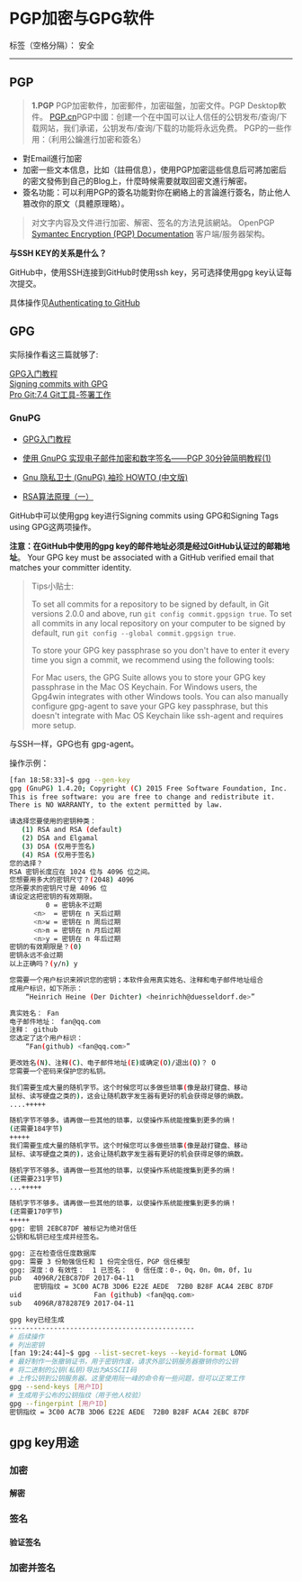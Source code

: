 ﻿# PGP加密与GPG软件

标签（空格分隔）： 安全

---

## PGP

> **1.PGP**
PGP加密軟件，加密郵件，加密磁盤，加密文件。PGP Desktop軟件。
[PGP.cn](http://www.pgp.cn/)PGP中國：创建一个在中国可以让人信任的公钥发布/查询/下载网站，我们承诺，公钥发布/查询/下载的功能将永远免费。
PGP的一些作用：（利用公鑰進行加密和簽名）
>
- 對Email進行加密
- 加密一些文本信息，比如（註冊信息），使用PGP加密這些信息后可將加密后的密文發佈到自己的Blog上，什麼時候需要就取回密文進行解密。
- 簽名功能：可以利用PGP的簽名功能對你在網絡上的言論進行簽名，防止他人篡改你的原文（具體原理略）。

> 对文字内容及文件进行加密、解密、签名的方法見該網站。
OpenPGP
[Symantec Encryption (PGP) Documentation](https://support.symantec.com/en_US/article.TECH202483.html) 客户端/服务器架构。




**与SSH KEY的关系是什么？**  

GitHub中，使用SSH连接到GitHub时使用ssh key，另可选择使用gpg key认证每次提交。

具体操作见[Authenticating to GitHub](https://help.github.com/categories/authenticating-to-github/)  



## GPG
实际操作看这三篇就够了:

[GPG入门教程](http://www.ruanyifeng.com/blog/2013/07/gpg.html)  
[Signing commits with GPG](https://help.github.com/articles/signing-commits-with-gpg/)  
[Pro Git:7.4 Git工具-签署工作](https://git-scm.com/book/zh/v2/Git-%E5%B7%A5%E5%85%B7-%E7%AD%BE%E7%BD%B2%E5%B7%A5%E4%BD%9C)  

### GnuPG

- [GPG入门教程](http://www.ruanyifeng.com/blog/2013/07/gpg.html)   

- [使用 GnuPG 实现电子邮件加密和数字签名——PGP 30分钟简明教程(1)](http://archboy.org/2013/04/18/gnupg-pgp-encrypt-decrypt-message-and-email-and-digital-signing-easy-tutorial/)  

- [Gnu 隐私卫士 (GnuPG) 袖珍 HOWTO (中文版)](https://www.gnupg.org/howtos/zh/index.html "官网HOWTO文档")

- [RSA算法原理（一）](http://www.ruanyifeng.com/blog/2013/06/rsa_algorithm_part_one.html)   



GitHub中可以使用gpg key进行Signing commits using GPG和Signing Tags using GPG这两项操作。

**注意：在GitHub中使用的gpg key的邮件地址必须是经过GitHub认证过的邮箱地址**。
Your GPG key must be associated with a GitHub verified email that matches your committer identity.



> Tips小贴士:
>
>To set all commits for a repository to be signed by default, in Git versions 2.0.0 and above, run `git config commit.gpgsign true`. To set all commits in any local repository on your computer to be signed by default, run `git config --global commit.gpgsign true`.
>
>To store your GPG key passphrase so you don't have to enter it every time you sign a commit, we recommend using the following tools:
>
>For Mac users, the GPG Suite allows you to store your GPG key passphrase in the Mac OS Keychain.
>For Windows users, the Gpg4win integrates with other Windows tools.
>You can also manually configure gpg-agent to save your GPG key passphrase, but this doesn't integrate with Mac OS Keychain like ssh-agent and requires more setup.



与SSH一样，GPG也有 gpg-agent。



操作示例：  
```sh
[fan 18:58:33]~$ gpg --gen-key 
gpg (GnuPG) 1.4.20; Copyright (C) 2015 Free Software Foundation, Inc.
This is free software: you are free to change and redistribute it.
There is NO WARRANTY, to the extent permitted by law.

请选择您要使用的密钥种类：
   (1) RSA and RSA (default)
   (2) DSA and Elgamal
   (3) DSA (仅用于签名)
   (4) RSA (仅用于签名)
您的选择？ 
RSA 密钥长度应在 1024 位与 4096 位之间。
您想要用多大的密钥尺寸？(2048) 4096
您所要求的密钥尺寸是 4096 位
请设定这把密钥的有效期限。
         0 = 密钥永不过期
      <n>  = 密钥在 n 天后过期
      <n>w = 密钥在 n 周后过期
      <n>m = 密钥在 n 月后过期
      <n>y = 密钥在 n 年后过期
密钥的有效期限是？(0) 
密钥永远不会过期
以上正确吗？(y/n) y

您需要一个用户标识来辨识您的密钥；本软件会用真实姓名、注释和电子邮件地址组合
成用户标识，如下所示：
    “Heinrich Heine (Der Dichter) <heinrichh@duesseldorf.de>”

真实姓名： Fan
电子邮件地址： fan@qq.com
注释： github
您选定了这个用户标识：
    “Fan(github) <fan@qq.com>”

更改姓名(N)、注释(C)、电子邮件地址(E)或确定(O)/退出(Q)？ O
您需要一个密码来保护您的私钥。

我们需要生成大量的随机字节。这个时候您可以多做些琐事(像是敲打键盘、移动
鼠标、读写硬盘之类的)，这会让随机数字发生器有更好的机会获得足够的熵数。
....+++++

随机字节不够多。请再做一些其他的琐事，以使操作系统能搜集到更多的熵！
(还需要184字节)
+++++
我们需要生成大量的随机字节。这个时候您可以多做些琐事(像是敲打键盘、移动
鼠标、读写硬盘之类的)，这会让随机数字发生器有更好的机会获得足够的熵数。

随机字节不够多。请再做一些其他的琐事，以使操作系统能搜集到更多的熵！
(还需要231字节)
...+++++

随机字节不够多。请再做一些其他的琐事，以使操作系统能搜集到更多的熵！
(还需要170字节)
+++++
gpg: 密钥 2EBC87DF 被标记为绝对信任
公钥和私钥已经生成并经签名。

gpg: 正在检查信任度数据库
gpg: 需要 3 份勉强信任和 1 份完全信任，PGP 信任模型
gpg: 深度：0 有效性：  1 已签名：  0 信任度：0-，0q，0n，0m，0f，1u
pub   4096R/2EBC87DF 2017-04-11
      密钥指纹 = 3C00 AC7B 3D06 E22E AEDE  72B0 B28F ACA4 2EBC 87DF
uid                  Fan (github) <fan@qq.com>
sub   4096R/878287E9 2017-04-11

gpg key已经生成
----------------------------------------------
# 后续操作
# 列出密钥
[fan 19:24:44]~$ gpg --list-secret-keys --keyid-format LONG
# 最好制作一张撤销证书，用于密钥作废，请求外部公钥服务器撤销你的公钥
# 将二进制的公钥(私钥)导出为ASSCII码
# 上传公钥到公钥服务器。这里使用阮一峰的命令有一些问题，但可以正常工作
gpg --send-keys [用户ID]
# 生成用于公布的公钥指纹（用于他人校验）
gpg --fingerpint [用户ID]
密钥指纹 = 3C00 AC7B 3D06 E22E AEDE  72B0 B28F ACA4 2EBC 87DF
```


## gpg key用途
### 加密

#### 解密


### 签名

#### 验证签名


### 加密并签名


